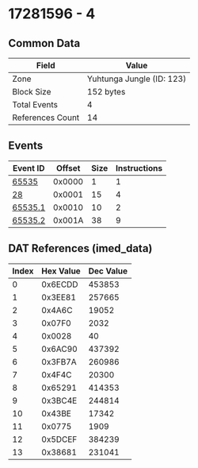 # 17281596 - 4

## Common Data

| Field            | Value                     |
|------------------|---------------------------|
| Zone             | Yuhtunga Jungle (ID: 123) |
| Block Size       | 152 bytes                 |
| Total Events     | 4                         |
| References Count | 14                        |

## Events

| Event ID                | Offset   |   Size |   Instructions |
|-------------------------|----------|--------|----------------|
| [65535](./65535.md)     | 0x0000   |      1 |              1 |
| [28](./28.md)           | 0x0001   |     15 |              4 |
| [65535.1](./65535.1.md) | 0x0010   |     10 |              2 |
| [65535.2](./65535.2.md) | 0x001A   |     38 |              9 |

## DAT References (imed_data)

|   Index | Hex Value   |   Dec Value |
|---------|-------------|-------------|
|       0 | 0x6ECDD     |      453853 |
|       1 | 0x3EE81     |      257665 |
|       2 | 0x4A6C      |       19052 |
|       3 | 0x07F0      |        2032 |
|       4 | 0x0028      |          40 |
|       5 | 0x6AC90     |      437392 |
|       6 | 0x3FB7A     |      260986 |
|       7 | 0x4F4C      |       20300 |
|       8 | 0x65291     |      414353 |
|       9 | 0x3BC4E     |      244814 |
|      10 | 0x43BE      |       17342 |
|      11 | 0x0775      |        1909 |
|      12 | 0x5DCEF     |      384239 |
|      13 | 0x38681     |      231041 |
